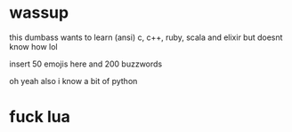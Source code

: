 # wassup  

this dumbass wants to learn (ansi) c, c++, ruby, scala and elixir but doesnt know how lol  

insert 50 emojis here and 200 buzzwords  

oh yeah also i know a bit of python  

# fuck lua
